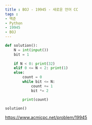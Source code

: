 ```yaml
---
title : BOJ - 19945 - 새로운 언어 CC
tags :
- 백준
- Python
- 19945
- BOJ
---
```


```python
def solution():
    N = int(input())
    bit = 1
     
    if N < 0: print(32)
    elif 0 <= N < 2: print(1)
    else:
        count = 0
        while bit <= N:
            count += 1
            bit *= 2

        print(count)

solution()
```

https://www.acmicpc.net/problem/19945

